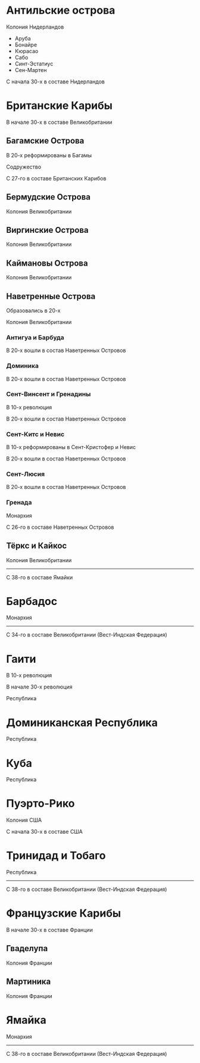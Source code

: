 # Антильские острова

Колония Нидерландов

*   Аруба
*   Бонайре
*   Кюрасао
*   Сабо
*   Синт-Эстатиус
*   Сен-Мартен

С начала 30-х в составе Нидерландов

# Британские Карибы

В начале 30-х в составе Великобритании

## Багамские Острова

В 20-х реформированы в Багамы

Содружество

С 27-го в составе Британских Карибов

## Бермудские Острова

Колония Великобритании

## Виргинские Острова

Колония Великобритании

## Каймановы Острова

Колония Великобритании


## Наветренные Острова

Образовались в 20-х

Колония Великобритании

### Антигуа и Барбуда

В 20-х вошли в состав Наветренных Островов

### Доминика

В 20-х вошли в состав Наветренных Островов

### Сент-Винсент и Гренадины

В 10-х революция

В 20-х вошли в состав Наветренных Островов

### Сент-Китс и Невис

В 10-х реформированы в Сент-Кристофер и Невис

В 20-х вошли в состав Наветренных Островов

### Сент-Люсия

В 20-х вошли в состав Наветренных Островов

### Гренада

Монархия

С 26-го в составе Наветренных Островов

## Тёркс и Кайкос

Колония Великобритании

----

С 38-го в составе Ямайки

# Барбадос

Монархия

----

С 34-го в составе Великобритании (Вест-Индская Федерация)

# Гаити

В 10-х революция

В начале 30-х революция

Республика

# Доминиканская Республика

Республика

# Куба

Республика

# Пуэрто-Рико

Колония США

С начала 30-х в составе США

# Тринидад и Тобаго

Республика

----

С 38-го в составе Великобритании (Вест-Индская Федерация)

# Французские Карибы

В начале 30-х в составе Франции

## Гваделупа

Колония Франции

## Мартиника

Колония Франции

# Ямайка

Монархия

----

С 38-го в составе Великобритании (Вест-Индская Федерация)
